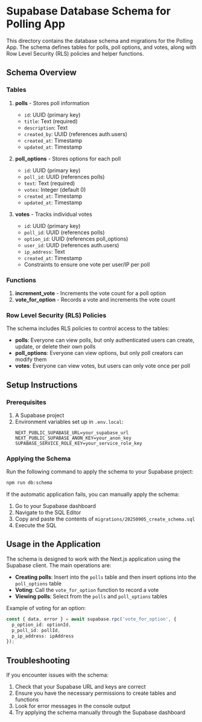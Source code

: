 # Supabase Database Schema for Polling App

This directory contains the database schema and migrations for the Polling App. The schema defines tables for polls, poll options, and votes, along with Row Level Security (RLS) policies and helper functions.

## Schema Overview

### Tables

1. **polls** - Stores poll information
   - `id`: UUID (primary key)
   - `title`: Text (required)
   - `description`: Text
   - `created_by`: UUID (references auth.users)
   - `created_at`: Timestamp
   - `updated_at`: Timestamp

2. **poll_options** - Stores options for each poll
   - `id`: UUID (primary key)
   - `poll_id`: UUID (references polls)
   - `text`: Text (required)
   - `votes`: Integer (default 0)
   - `created_at`: Timestamp
   - `updated_at`: Timestamp

3. **votes** - Tracks individual votes
   - `id`: UUID (primary key)
   - `poll_id`: UUID (references polls)
   - `option_id`: UUID (references poll_options)
   - `user_id`: UUID (references auth.users)
   - `ip_address`: Text
   - `created_at`: Timestamp
   - Constraints to ensure one vote per user/IP per poll

### Functions

1. **increment_vote** - Increments the vote count for a poll option
2. **vote_for_option** - Records a vote and increments the vote count

### Row Level Security (RLS) Policies

The schema includes RLS policies to control access to the tables:

- **polls**: Everyone can view polls, but only authenticated users can create, update, or delete their own polls
- **poll_options**: Everyone can view options, but only poll creators can modify them
- **votes**: Everyone can view votes, but users can only vote once per poll

## Setup Instructions

### Prerequisites

1. A Supabase project
2. Environment variables set up in `.env.local`:
   ```
   NEXT_PUBLIC_SUPABASE_URL=your_supabase_url
   NEXT_PUBLIC_SUPABASE_ANON_KEY=your_anon_key
   SUPABASE_SERVICE_ROLE_KEY=your_service_role_key
   ```

### Applying the Schema

Run the following command to apply the schema to your Supabase project:

```bash
npm run db:schema
```

If the automatic application fails, you can manually apply the schema:

1. Go to your Supabase dashboard
2. Navigate to the SQL Editor
3. Copy and paste the contents of `migrations/20250905_create_schema.sql`
4. Execute the SQL

## Usage in the Application

The schema is designed to work with the Next.js application using the Supabase client. The main operations are:

- **Creating polls**: Insert into the `polls` table and then insert options into the `poll_options` table
- **Voting**: Call the `vote_for_option` function to record a vote
- **Viewing polls**: Select from the `polls` and `poll_options` tables

Example of voting for an option:

```typescript
const { data, error } = await supabase.rpc('vote_for_option', {
  p_option_id: optionId,
  p_poll_id: pollId,
  p_ip_address: ipAddress
});
```

## Troubleshooting

If you encounter issues with the schema:

1. Check that your Supabase URL and keys are correct
2. Ensure you have the necessary permissions to create tables and functions
3. Look for error messages in the console output
4. Try applying the schema manually through the Supabase dashboard